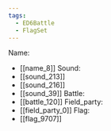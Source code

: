 ```yaml
---
tags:
  - ED6Battle
  - FlagSet
---
```

Name:
- [[name_8]]
Sound:
- [[sound_213]]
- [[sound_216]]
- [[sound_39]]
Battle:
- [[battle_120]]
Field_party:
- [[field_party_0]]
Flag:
- [[flag_9707]]
